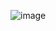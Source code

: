 ![image](https://github.com/DCBisht/WorkIndia-task/assets/65598930/3e69b20e-18ba-4f8a-a22d-d34799febb49)

